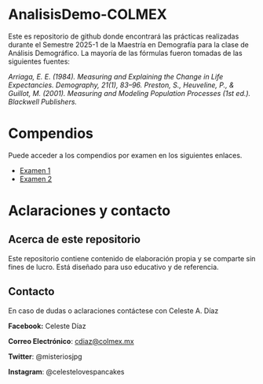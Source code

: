 # AnalisisDemo-COLMEX
Este es repositorio de github donde encontrará las prácticas realizadas durante el Semestre 2025-1 de la Maestría en Demografía para la clase de Análisis Demográfico. 
La mayoría de las fórmulas fueron tomadas de las siguientes fuentes: 

*Arriaga, E. E. (1984). Measuring and Explaining the Change in Life Expectancies. Demography, 21(1), 83–96.
Preston, S., Heuveline, P., & Guillot, M. (2001). Measuring and Modeling Population Processes (1st ed.). Blackwell Publishers.*

# Compendios 
Puede acceder a los compendios por examen en los siguientes enlaces.
- [Examen 1](examen1.md)
- [Examen 2](examen2.md)
  
# Aclaraciones y contacto
## Acerca de este repositorio
Este repositorio contiene contenido de elaboración propia y se comparte sin fines de lucro. Está diseñado para uso educativo y de referencia.

## Contacto 
En caso de dudas o aclaraciones contáctese con Celeste A. Díaz 

**Facebook:** Celeste Díaz

**Correo Electrónico**: cdiaz@colmex.mx

**Twitter**: @misteriosjpg

**Instagram**: @celestelovespancakes



